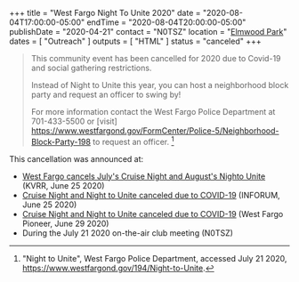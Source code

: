 +++
title = "West Fargo Night To Unite 2020"
date = "2020-08-04T17:00:00-05:00"
endTime = "2020-08-04T20:00:00-05:00"
publishDate = "2020-04-21"
contact = "N0TSZ"
location = "[Elmwood Park](/places/west-fargo-elmwood-park/)"
dates = [ "Outreach" ]
outputs = [ "HTML" ]
status = "canceled"
+++

>This community event has been cancelled for 2020 due to Covid-19 and
>social gathering restrictions.
>
>Instead of Night to Unite this year, you can host a neighborhood block
>party and request an officer to swing by!
>
>For more information contact the West Fargo Police Department at
>701-433-5500 or [visit]
>https://www.westfargond.gov/FormCenter/Police-5/Neighborhood-Block-Party-198
>to request an officer. [^1]

[^1]: "Night to Unite", West Fargo Police Department, accessed July 21 2020, https://www.westfargond.gov/194/Night-to-Unite.

This cancellation was announced at:

* [West Fargo cancels July's Cruise Night and August's Nighto Unite](https://www.kvrr.com/2020/06/25/west-fargo-cancels-julys-cruise-night-and-augusts-night-to-unite/) (KVRR, June 25 2020)
* [Cruise Night and Night to Unite canceled due to COVID-19](https://www.inforum.com/community/events/6550935-Cruise-Night-and-Night-to-Unite-canceled-due-to-COVID-19) (INFORUM, June 25 2020)
* [Cruise Night and Night to Unite canceled due to COVID-19](https://www.westfargopioneer.com/news/6554817-Cruise-Night-and-Night-to-Unite-canceled-due-to-COVID-19) (West Fargo Pioneer, June 29 2020)
* During the July 21 2020 on-the-air club meeting (N0TSZ)
